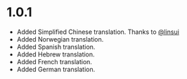 
# 1.0.1
* Added Simplified Chinese translation. Thanks to [@linsui](https://github.com/linsui)
* Added Norwegian translation.
* Added Spanish translation.
* Added Hebrew translation.
* Added French translation.
* Added German translation.
